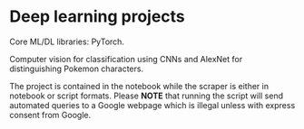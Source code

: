 # Deep learning projects

Core ML/DL libraries: PyTorch.

Computer vision for classification using CNNs and AlexNet for distinguishing Pokemon characters.

The project is contained in the notebook while the scraper is either in notebook or script formats. Please **NOTE** that running the script will send automated queries to a Google webpage which is illegal unless with express consent from Google.
